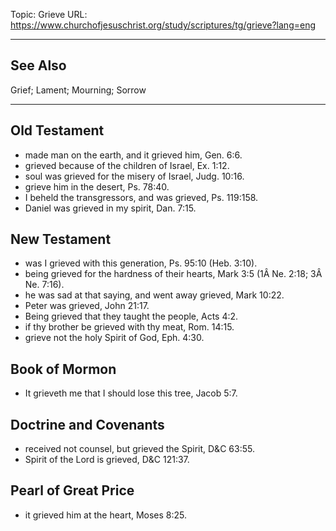 Topic: Grieve
URL: https://www.churchofjesuschrist.org/study/scriptures/tg/grieve?lang=eng

---

## See Also

Grief; Lament; Mourning; Sorrow

---

## Old Testament

- made man on the earth, and it grieved him, Gen. 6:6.
- grieved because of the children of Israel, Ex. 1:12.
- soul was grieved for the misery of Israel, Judg. 10:16.
- grieve him in the desert, Ps. 78:40.
- I beheld the transgressors, and was grieved, Ps. 119:158.
- Daniel was grieved in my spirit, Dan. 7:15.

## New Testament

- was I grieved with this generation, Ps. 95:10 (Heb. 3:10).
- being grieved for the hardness of their hearts, Mark 3:5 (1Â Ne. 2:18; 3Â Ne. 7:16).
- he was sad at that saying, and went away grieved, Mark 10:22.
- Peter was grieved, John 21:17.
- Being grieved that they taught the people, Acts 4:2.
- if thy brother be grieved with thy meat, Rom. 14:15.
- grieve not the holy Spirit of God, Eph. 4:30.

## Book of Mormon

- It grieveth me that I should lose this tree, Jacob 5:7.

## Doctrine and Covenants

- received not counsel, but grieved the Spirit, D&C 63:55.
- Spirit of the Lord is grieved, D&C 121:37.

## Pearl of Great Price

- it grieved him at the heart, Moses 8:25.

